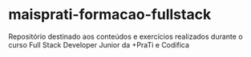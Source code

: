 # maisprati-formacao-fullstack
Repositório destinado aos conteúdos e exercícios realizados durante o curso Full Stack Developer Junior da +PraTi e Codifica 
